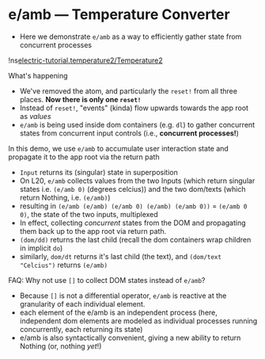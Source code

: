 # e/amb — Temperature Converter <span id="title-extra"><span>

<div id="nav"></div>

* Here we demonstrate `e/amb` as a way to efficiently gather state from concurrent processes

!ns[electric-tutorial.temperature2/Temperature2]()

What's happening
* We've removed the atom, and particularly the `reset!` from all three places. **Now there is only one `reset!`**
* Instead of `reset!`, "events" (kinda) flow upwards towards the app root as *values*
* `e/amb` is being used inside dom containers (e.g. `dl`) to gather concurrent states from concurrent input controls (i.e., **concurrent processes!**)

In this demo, we use `e/amb` to accumulate user interaction state and propagate it to the app root via the return path

* `Input` returns its (singular) state in superposition
* On L20, `e/amb` collects values from the two Inputs (which return singular states i.e. `(e/amb 0)` (degrees celcius)) and the two dom/texts (which return Nothing, i.e. `(e/amb)`)
* resulting in `(e/amb (e/amb) (e/amb 0) (e/amb) (e/amb 0))` = `(e/amb 0 0)`, the state of the two inputs, multiplexed
* In effect, collecting *concurrent* states from the DOM and propagating them back up to the app root via return path.
* `(dom/dd)` returns the last child (recall the dom containers wrap children in implicit `do`)
* similarly, `dom/dt` returns it's last child (the text), and `(dom/text "Celcius")` returns `(e/amb)`

FAQ: Why not use `[]` to collect DOM states instead of `e/amb`?

* Because `[]` is not a differential operator, `e/amb` is reactive at the granularity of each individual element.
* each element of the e/amb is an independent process (here, independent dom elements are modeled as individual processes running concurrently, each returning its state)
* e/amb is also syntactically convenient, giving a new ability to return Nothing (or, nothing *yet*!)
